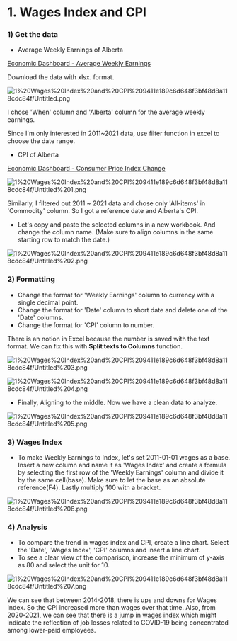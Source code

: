 # 1. Wages Index and CPI

### 1) Get the data

- Average Weekly Earnings of Alberta

[Economic Dashboard - Average Weekly Earnings](https://economicdashboard.alberta.ca/AverageWeeklyEarnings)

Download the data with xlsx. format.

![1%20Wages%20Index%20and%20CPI%209411e189c6d648f3bf48d8a118cdc84f/Untitled.png](1%20Wages%20Index%20and%20CPI%209411e189c6d648f3bf48d8a118cdc84f/Untitled.png)

I chose 'When' column and 'Alberta' column for the average weekly earnings. 

Since I'm only interested in 2011~2021 data, use filter function in excel to choose the date range. 

- CPI of Alberta

[Economic Dashboard - Consumer Price Index Change](https://economicdashboard.alberta.ca/ConsumerPriceIndexChange#alberta)

![1%20Wages%20Index%20and%20CPI%209411e189c6d648f3bf48d8a118cdc84f/Untitled%201.png](1%20Wages%20Index%20and%20CPI%209411e189c6d648f3bf48d8a118cdc84f/Untitled%201.png)

Similarly, I filtered out 2011 ~ 2021 data and chose only 'All-items' in 'Commodity' column. So I got a reference date and Alberta's CPI. 

- Let's copy and paste the selected columns in a new workbook. And change the column name. (Make sure to align columns in the same starting row to match the date.)

![1%20Wages%20Index%20and%20CPI%209411e189c6d648f3bf48d8a118cdc84f/Untitled%202.png](1%20Wages%20Index%20and%20CPI%209411e189c6d648f3bf48d8a118cdc84f/Untitled%202.png)

### 2) Formatting

- Change the format for 'Weekly Earnings' column to currency with a single decimal point.
- Change the format for 'Date' column to short date and delete one of the 'Date' columns.
- Change the format for 'CPI' column to number.

There is an notion in Excel because the number is saved with the text format. We can fix this with **Split texts to Columns** function.

![1%20Wages%20Index%20and%20CPI%209411e189c6d648f3bf48d8a118cdc84f/Untitled%203.png](1%20Wages%20Index%20and%20CPI%209411e189c6d648f3bf48d8a118cdc84f/Untitled%203.png)

![1%20Wages%20Index%20and%20CPI%209411e189c6d648f3bf48d8a118cdc84f/Untitled%204.png](1%20Wages%20Index%20and%20CPI%209411e189c6d648f3bf48d8a118cdc84f/Untitled%204.png)

- Finally, Aligning to the middle. Now we have a clean data to analyze.

![1%20Wages%20Index%20and%20CPI%209411e189c6d648f3bf48d8a118cdc84f/Untitled%205.png](1%20Wages%20Index%20and%20CPI%209411e189c6d648f3bf48d8a118cdc84f/Untitled%205.png)

### 3) Wages Index

- To make Weekly Earnings to Index, let's set 2011-01-01 wages as a base. Insert a new column and name it as 'Wages Index' and create a formula by selecting the first row of the 'Weekly Earnings' column and divide it by the same cell(base). Make sure to let the base as an absolute reference(F4). Lastly multiply 100 with a bracket.

![1%20Wages%20Index%20and%20CPI%209411e189c6d648f3bf48d8a118cdc84f/Untitled%206.png](1%20Wages%20Index%20and%20CPI%209411e189c6d648f3bf48d8a118cdc84f/Untitled%206.png)

### 4) Analysis

- To compare the trend in wages index and CPI, create a line chart. Select the 'Date', 'Wages Index', 'CPI' columns and insert a line chart.
- To see a clear view of the comparison, increase the minimum of y-axis as 80 and select the unit for 10.

![1%20Wages%20Index%20and%20CPI%209411e189c6d648f3bf48d8a118cdc84f/Untitled%207.png](1%20Wages%20Index%20and%20CPI%209411e189c6d648f3bf48d8a118cdc84f/Untitled%207.png)

We can see that between 2014-2018, there is ups and downs for Wages Index. So the CPI increased more than wages over that time. Also, from 2020-2021, we can see that there is a jump in wages index which might indicate the reflection of job losses related to COVID-19 being concentrated among lower-paid employees.